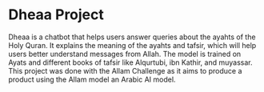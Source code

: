 # Dheaa Project

Dheaa is a chatbot that helps users answer queries about the ayahts of the Holy Quran. It explains the meaning of the ayahts and tafsir, which will help users better understand messages from Allah. The model is trained on Ayats and different books of tafsir like Alqurtubi, ibn Kathir, and muyassar. This project was done with the Allam Challenge as it aims to produce a product using the Allam model an Arabic AI model.
